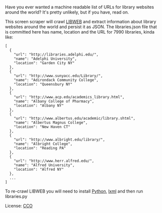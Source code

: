 Have you ever wanted a machine readable list of URLs for library websites 
around the world? It's pretty unlikely, but if you have, read on.

This screen scraper will crawl [LIBWEB](http://lists.webjunction.org/libweb/)
and extract information about library websites around the world and 
persist it as JSON. The libraries.json file that is committed here has name,
location and the URL for 7990 libraries, kinda like:

    [
      {
        "url": "http://libraries.adelphi.edu/", 
        "name": "Adelphi University", 
        "location": "Garden City NY"
      }, 
      {
        "url": "http://www.sunyacc.edu/Library/", 
        "name": "Adirondack Community College", 
        "location": "Queensbury NY"
      }, 
      {
        "url": "http://www.acp.edu/academics_library.html", 
        "name": "Albany College of Pharmacy", 
        "location": "Albany NY"
      }, 
      {
        "url": "http://www.albertus.edu/academic/library.shtml", 
        "name": "Albertus Magnus College", 
        "location": "New Haven CT"
      }, 
      {
        "url": "http://www.albright.edu/library/", 
        "name": "Albright College", 
        "location": "Reading PA"
      }, 
      {
        "url": "http://www.herr.alfred.edu/", 
        "name": "Alfred University", 
        "location": "Alfred NY"
      }, 
      ...
    ]

To re-crawl LIBWEB you will need to install [Python](http://python.org), 
[lxml](http://pypi.python.org/pypi/lxml) and then run libraries.py


License: [CCO](http://creativecommons.org/about/cc0)

